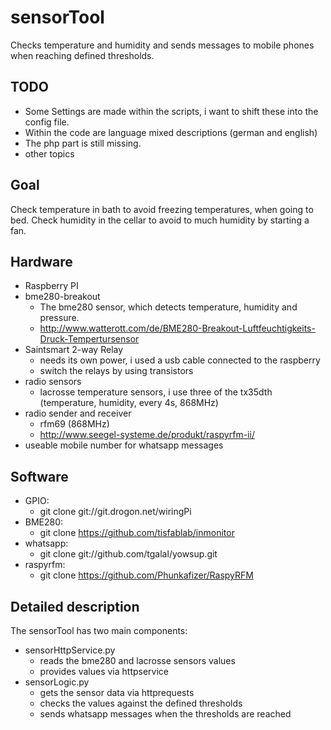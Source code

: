 # sensorTool
Checks temperature and humidity and sends messages to mobile phones when reaching defined thresholds.

## TODO
  - Some Settings are made within the scripts, i want to shift these into the config file.
  - Within the code are language mixed descriptions (german and english)
  - The php part is still missing.
  - other topics

## Goal
Check temperature in bath to avoid freezing temperatures, when going to bed.
Check humidity in the cellar to avoid to much humidity by starting a fan.

## Hardware
- Raspberry PI
- bme280-breakout
  - The bme280 sensor, which detects temperature, humidity and pressure.
  - http://www.watterott.com/de/BME280-Breakout-Luftfeuchtigkeits-Druck-Tempertursensor
- Saintsmart 2-way Relay
  - needs its own power, i used a usb cable connected to the raspberry
  - switch the relays by using transistors
- radio sensors
  - lacrosse temperature sensors, i use three of the tx35dth (temperature, humidity, every 4s, 868MHz)
- radio sender and receiver
  - rfm69 (868MHz)
  - http://www.seegel-systeme.de/produkt/raspyrfm-ii/
- useable mobile number for whatsapp messages

## Software
- GPIO:
  - git clone git://git.drogon.net/wiringPi
- BME280:
  - git clone https://github.com/tisfablab/inmonitor
- whatsapp:
  - git clone git://github.com/tgalal/yowsup.git
- raspyrfm:
  - git clone https://github.com/Phunkafizer/RaspyRFM

## Detailed description
The sensorTool has two main components:
- sensorHttpService.py
  - reads the bme280 and lacrosse sensors values 
  - provides values via httpservice
- sensorLogic.py
  - gets the sensor data via httprequests
  - checks the values against the defined thresholds
  - sends whatsapp messages when the thresholds are reached
